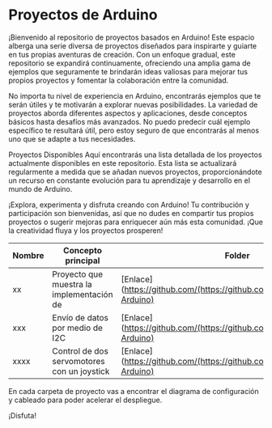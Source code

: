 # Proyectos de Arduino

¡Bienvenido al repositorio de proyectos basados en Arduino! Este espacio alberga una serie diversa de proyectos diseñados para inspirarte y guiarte en tus propias aventuras de creación. Con un enfoque gradual, este repositorio se expandirá continuamente, ofreciendo una amplia gama de ejemplos que seguramente te brindarán ideas valiosas para mejorar tus propios proyectos y fomentar la colaboración entre la comunidad.

No importa tu nivel de experiencia en Arduino, encontrarás ejemplos que te serán útiles y te motivarán a explorar nuevas posibilidades. La variedad de proyectos aborda diferentes aspectos y aplicaciones, desde conceptos básicos hasta desafíos más avanzados. No puedo predecir cuál ejemplo específico te resultará útil, pero estoy seguro de que encontrarás al menos uno que se adapte a tus necesidades.

Proyectos Disponibles
Aquí encontrarás una lista detallada de los proyectos actualmente disponibles en este repositorio. Esta lista se actualizará regularmente a medida que se añadan nuevos proyectos, proporcionándote un recurso en constante evolución para tu aprendizaje y desarrollo en el mundo de Arduino.

¡Explora, experimenta y disfruta creando con Arduino! Tu contribución y participación son bienvenidas, así que no dudes en compartir tus propios proyectos o sugerir mejoras para enriquecer aún más esta comunidad. ¡Que la creatividad fluya y los proyectos prosperen!



| Nombre | Concepto principal | Folder |
| --------- | -------------------- | ------ |
| xx | Proyecto que muestra la implementación de  | [Enlace](https://github.com/(https://github.com/DMBIAM/Proyectos-Arduino) |
| xxx | Envío de datos por medio de I2C | [Enlace](https://github.com/(https://github.com/DMBIAM/Proyectos-Arduino)|
| xxxx | Control de dos servomotores con un joystick | [Enlace](https://github.com/(https://github.com/DMBIAM/Proyectos-Arduino) 

En cada carpeta de proyecto vas a encontrar el diagrama de configuración y cableado para poder acelerar el despliegue.

¡Disfuta!
